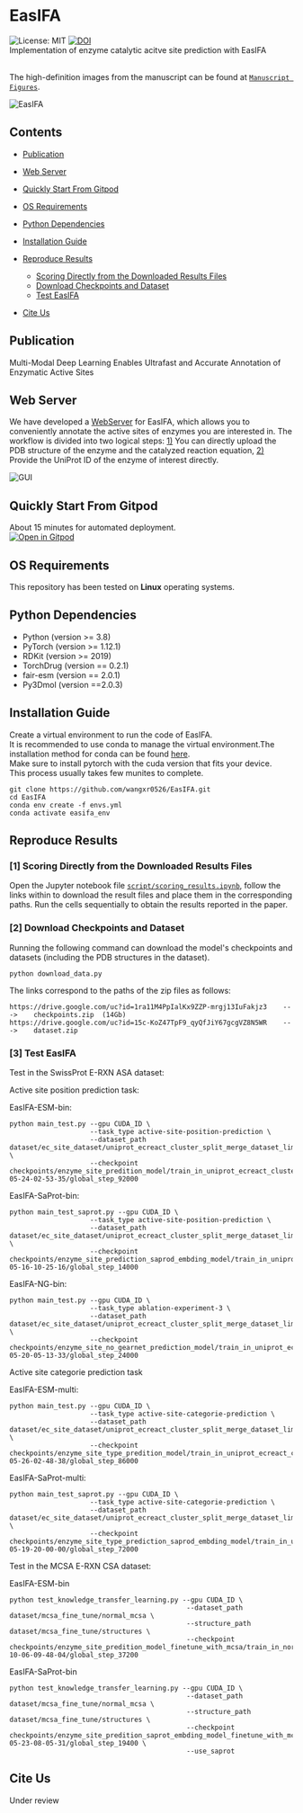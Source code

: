 # EasIFA
![License: MIT](https://img.shields.io/badge/License-MIT-yellow.svg)  [![DOI](https://zenodo.org/badge/745387829.svg)](https://zenodo.org/doi/10.5281/zenodo.12819439)<br>
Implementation of enzyme catalytic acitve site prediction with EasIFA<br><br>

The high-definition images from the manuscript can be found at [`Manuscript Figures`](./paper_figures/).

![EasIFA](./paper_figures/Figure1.png)


## Contents

- [Publication](#publication)
- [Web Server](#web-server)
- [Quickly Start From Gitpod](#quickly-start-from-gitpod)
- [OS Requirements](#os-requirements)
- [Python Dependencies](#python-dependencies)
- [Installation Guide](#installation-guide)
- [Reproduce Results](#reproduce-results)
    - [Scoring Directly from the Downloaded Results Files](#1-scoring-directly-from-the-downloaded-results-files)
    - [Download Checkpoints and Dataset](#2-download-checkpoints-and-dataset)
    - [Test EasIFA](#3-test-easifa)

- [Cite Us](#cite-us)

## Publication
Multi-Modal Deep Learning Enables Ultrafast and Accurate Annotation of Enzymatic Active Sites

## Web Server

We have developed a [WebServer](http://easifa.iddd.group) for EasIFA, which allows you to conveniently annotate the active sites of enzymes you are interested in. The workflow is divided into two logical steps: [1)](http://easifa.iddd.group/from_structure) You can directly upload the PDB structure of the enzyme and the catalyzed reaction equation, [2)](http://easifa.iddd.group/from_uniprot) Provide the UniProt ID of the enzyme of interest directly.<br>

![GUI](img/Web-GUI.png)

## Quickly Start From Gitpod
About 15 minutes for automated deployment.<br>
[![Open in Gitpod](https://gitpod.io/button/open-in-gitpod.svg)](https://gitpod.io/github.com/wangxr0526/EasIFA) 


## OS Requirements
This repository has been tested on **Linux**  operating systems.

## Python Dependencies
* Python (version >= 3.8) 
* PyTorch (version >= 1.12.1) 
* RDKit (version >= 2019)
* TorchDrug (version == 0.2.1)
* fair-esm (version == 2.0.1)
* Py3Dmol (version ==2.0.3)

## Installation Guide
Create a virtual environment to run the code of EasIFA.<br>
It is recommended to use conda to manage the virtual environment.The installation method for conda can be found [here](https://conda.io/projects/conda/en/stable/user-guide/install/linux.html#installing-on-linux).<br>
Make sure to install pytorch with the cuda version that fits your device.<br>
This process usually takes few munites to complete.<br>
```
git clone https://github.com/wangxr0526/EasIFA.git
cd EasIFA
conda env create -f envs.yml
conda activate easifa_env
```


## Reproduce Results
### **[1]** Scoring Directly from the Downloaded Results Files
Open the Jupyter notebook file [`script/scoring_results.ipynb`](script/scoring_results.ipynb), follow the links within to download the result files and place them in the corresponding paths. Run the cells sequentially to obtain the results reported in the paper.

### **[2]** Download Checkpoints and Dataset

Running the following command can download the model's checkpoints and datasets (including the PDB structures in the dataset).

```
python download_data.py
```
The links correspond to the paths of the zip files as follows:
```
https://drive.google.com/uc?id=1ra11M4PpIalKx9ZZP-mrgj13IuFakjz3    --->    checkpoints.zip  (14Gb)
https://drive.google.com/uc?id=15c-KoZ47TpF9_qyQfJiY67gcgVZ8N5WR    --->    dataset.zip      
```

### **[3]** Test EasIFA
Test in the SwissProt E-RXN ASA dataset:

Active site position prediction task:

EasIFA-ESM-bin:
```
python main_test.py --gpu CUDA_ID \
                    --task_type active-site-position-prediction \
                    --dataset_path dataset/ec_site_dataset/uniprot_ecreact_cluster_split_merge_dataset_limit_100 \
                    --checkpoint checkpoints/enzyme_site_predition_model/train_in_uniprot_ecreact_cluster_split_merge_dataset_limit_100_at_2024-05-24-02-53-35/global_step_92000
```
EasIFA-SaProt-bin:

```
python main_test_saprot.py --gpu CUDA_ID \
                    --task_type active-site-position-prediction \
                    --dataset_path dataset/ec_site_dataset/uniprot_ecreact_cluster_split_merge_dataset_limit_100 \
                    --checkpoint checkpoints/enzyme_site_prediction_saprod_embding_model/train_in_uniprot_ecreact_cluster_split_merge_dataset_limit_100_at_2024-05-16-10-25-16/global_step_14000
```
EasIFA-NG-bin:
```
python main_test.py --gpu CUDA_ID \
                    --task_type ablation-experiment-3 \
                    --dataset_path dataset/ec_site_dataset/uniprot_ecreact_cluster_split_merge_dataset_limit_100 \
                    --checkpoint checkpoints/enzyme_site_no_gearnet_prediction_model/train_in_uniprot_ecreact_cluster_split_merge_dataset_limit_100_at_2024-05-20-05-13-33/global_step_24000
```

Active site categorie prediction task

EasIFA-ESM-multi:
```
python main_test.py --gpu CUDA_ID \
                    --task_type active-site-categorie-prediction \
                    --dataset_path dataset/ec_site_dataset/uniprot_ecreact_cluster_split_merge_dataset_limit_100 \
                    --checkpoint checkpoints/enzyme_site_type_predition_model/train_in_uniprot_ecreact_cluster_split_merge_dataset_limit_100_at_2024-05-26-02-48-38/global_step_86000
```
EasIFA-SaProt-multi:
```
python main_test_saprot.py --gpu CUDA_ID \
                    --task_type active-site-categorie-prediction \
                    --dataset_path dataset/ec_site_dataset/uniprot_ecreact_cluster_split_merge_dataset_limit_100 \
                    --checkpoint checkpoints/enzyme_site_type_prediction_saprod_embding_model/train_in_uniprot_ecreact_cluster_split_merge_dataset_limit_100_at_2024-05-19-20-00-00/global_step_72000
```
Test in the MCSA E-RXN CSA dataset:

EasIFA-ESM-bin
```
python test_knowledge_transfer_learning.py --gpu CUDA_ID \
                                            --dataset_path dataset/mcsa_fine_tune/normal_mcsa \
                                            --structure_path dataset/mcsa_fine_tune/structures \
                                            --checkpoint checkpoints/enzyme_site_predition_model_finetune_with_mcsa/train_in_normal_mcsa_at_2023-10-06-09-48-04/global_step_37200
```
EasIFA-SaProt-bin
```
python test_knowledge_transfer_learning.py --gpu CUDA_ID \
                                            --dataset_path dataset/mcsa_fine_tune/normal_mcsa \
                                            --structure_path dataset/mcsa_fine_tune/structures \
                                            --checkpoint checkpoints/enzyme_site_predition_saprot_embding_model_finetune_with_mcsa/train_in_normal_mcsa_at_2024-05-23-08-05-31/global_step_19400 \
                                            --use_saprot
```
## Cite Us

Under review
